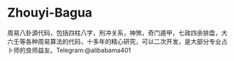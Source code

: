 # Zhouyi-Bagua
周易八卦源代码，包括四柱八字，刑冲关系，神煞，奇门遁甲，七政四余排盘，大六壬等各种周易算法的代码，十多年的精心研究，可以二次开发，是大部分专业占卜师的良师益友。Telegram:@alibabama401

